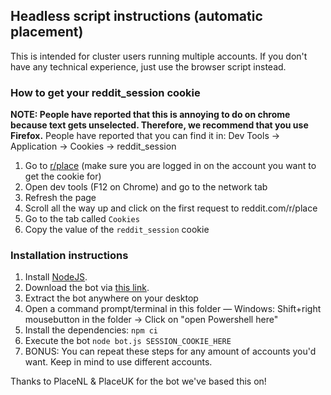 ## Headless script instructions (automatic placement)

This is intended for cluster users running multiple accounts. If you don't have any technical experience, just use the browser script instead.

### How to get your reddit_session cookie
**NOTE: People have reported that this is annoying to do on chrome because text gets unselected. Therefore, we recommend that you use Firefox.**
People have reported that you can find it in: Dev Tools -> Application -> Cookies -> reddit_session

1. Go to [r/place](https://reddit.com/r/place) (make sure you are logged in on the account you want to get the cookie for)
2. Open dev tools (F12 on Chrome) and go to the network tab
3. Refresh the page
4. Scroll all the way up and click on the first request to reddit.com/r/place
5. Go to the tab called `Cookies`
6. Copy the value of the `reddit_session` cookie

### Installation instructions

1. Install [NodeJS](https://nodejs.org/).
2. Download the bot via [this link](https://github.com/lirolake/place-bluey/archive/refs/heads/master.zip).
3. Extract the bot anywhere on your desktop
4. Open a command prompt/terminal in this folder — Windows: Shift+right mousebutton in the folder -> Click on "open Powershell here"
5. Install the dependencies: `npm ci`
6. Execute the bot `node bot.js SESSION_COOKIE_HERE`
7. BONUS: You can repeat these steps for any amount of accounts you'd want. Keep in mind to use different accounts.

Thanks to PlaceNL & PlaceUK for the bot we've based this on!
